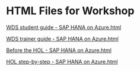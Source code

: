 ﻿# HTML Files for Workshop
[WDS student guide - SAP HANA on Azure.html](https://cloudworkshop.blob.core.windows.net/sap-hana-on-azure/Whiteboard%20design%20session/WDS%20student%20guide%20-%20SAP%20HANA%20on%20Azure.html)

[WDS trainer guide - SAP HANA on Azure.html](https://cloudworkshop.blob.core.windows.net/sap-hana-on-azure/Whiteboard%20design%20session/WDS%20trainer%20guide%20-%20SAP%20HANA%20on%20Azure.html)

[Before the HOL - SAP HANA on Azure.html](https://cloudworkshop.blob.core.windows.net/sap-hana-on-azure/Hands-on%20lab/Before%20the%20HOL%20-%20SAP%20HANA%20on%20Azure.html)

[HOL step-by-step - SAP HANA on Azure.html](https://cloudworkshop.blob.core.windows.net/sap-hana-on-azure/Hands-on%20lab/HOL%20step-by-step%20-%20SAP%20HANA%20on%20Azure.html)

